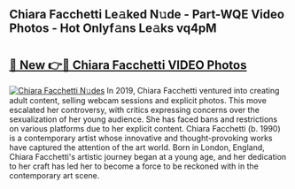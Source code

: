 ## Chiara Facchetti Le𝚊ked N𝚞de - Part-WQE Video Photos - Hot Onlyf𝚊ns Le𝚊ks vq4pM

# <h2><a href="http://ab22949.deff.icu/?id=Chiara+Facchetti">🔗 New 👉🔴 Chiara Facchetti VIDEO Photos</a></h2>

[![Chiara Facchetti N𝚞des](https://i.imgur.com/rIISA9y.gif)](http://ab22949.deff.icu/?id=Chiara+Facchetti)
In 2019, Chiara Facchetti ventured into creating adult content, selling webcam sessions and explicit photos. This move escalated her controversy, with critics expressing concerns over the sexualization of her young audience. She has faced bans and restrictions on various platforms due to her explicit content. Chiara Facchetti (b. 1990) is a contemporary artist whose innovative and thought-provoking works have captured the attention of the art world. Born in London, England, Chiara Facchetti's artistic journey began at a young age, and her dedication to her craft has led her to become a force to be reckoned with in the contemporary art scene.
